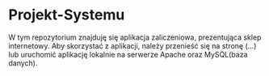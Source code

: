 # Projekt-Systemu
W tym repozytorium znajduję się aplikacja zaliczeniowa, prezentująca sklep internetowy.
Aby skorzystać z aplikacji, należy przenieść się na stronę (...) lub uruchomić aplikację lokalnie na serwerze Apache oraz MySQL(baza danych).
